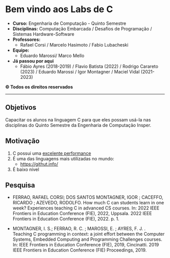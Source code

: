 # Bem vindo aos Labs de C

- **Curso:** Engenharia de Computação - Quinto Semestre
- **Disciplinas:** Computação Embarcada / Desafios de Programação / Sistemas Hardware-Software 
- **Professores:**
    - Rafael Corsi / Marcelo Hasimoto / Fabio Lubacheski
- **Equipe:**
    - Eduardo Marossi/ Marco Mello
- **Já passou por aqui**
    - Fábio Ayres (2018-2019) / Flavio Batista (2022) / Rodrigo Carareto (2023) / Eduardo Marossi / Igor Montagner / Maciel Vidal (2021-2023) 

**© Todos os direitos reservados**

------------------

## Objetivos

Capacitar os alunos na linguagem C para que eles possam usá-la nas disciplinas
do Quinto Semestre da Engenharia de Computação Insper.

## Motivação

1. C possui uma [excelente performance](https://attractivechaos.github.io/plb/)
1. É uma das linguagens mais utilizadas no mundo:
    - https://githut.info/
1. É baixo nível

## Pesquisa

- FERRAO, RAFAEL CORSI; DOS SANTOS MONTAGNER, IGOR ; CACEFFO, RICARDO ; AZEVEDO, RODOLFO. How much C can students learn in one week? Experiences teaching C in advanced CS courses. In: 2022 IEEE Frontiers in Education Conference (FIE), 2022, Uppsala. 2022 IEEE Frontiers in Education Conference (FIE), 2022. p. 1.
 
- MONTAGNER, I. S.; FERRAO, R. C. ; MAROSSI, E. ; AYRES, F. J. . Teaching C programming in context: a joint effort between the Computer Systems, Embedded Computing and Programming Challenges courses. In: IEEE Frontiers in Education Conference (FIE), 2019, Cincinatti. 2019 IEEE Frontiers in Education Conference (FIE) Proceedings, 2019.
